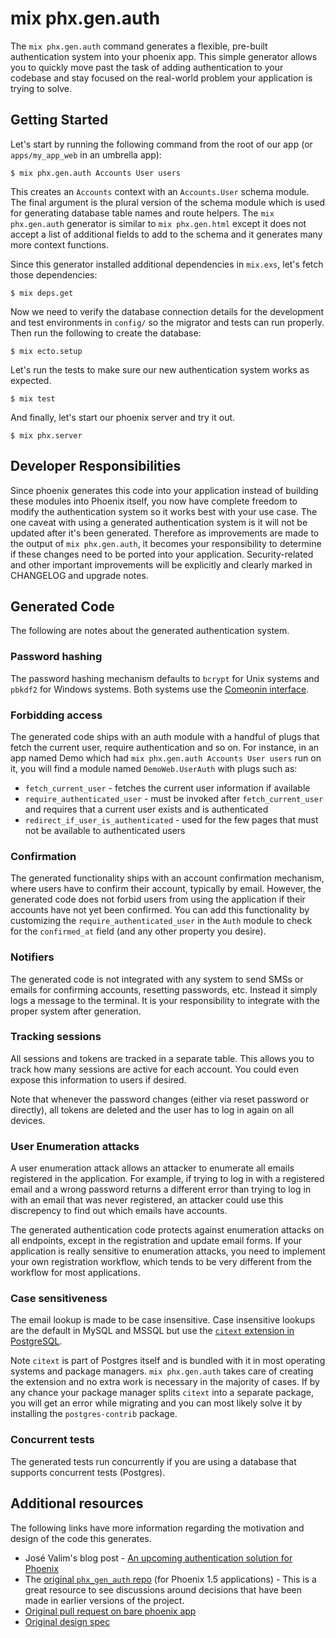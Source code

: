 # mix phx.gen.auth

The `mix phx.gen.auth` command generates a flexible, pre-built authentication system into your phoenix app. This simple generator allows you to quickly move past the task of adding authentication to your codebase and stay focused on the real-world problem your application is trying to solve.

## Getting Started

Let's start by running the following command from the root of our app (or `apps/my_app_web` in an umbrella app):

    $ mix phx.gen.auth Accounts User users

This creates an `Accounts` context with an `Accounts.User` schema module. The final argument is the plural version of the schema module which is used for generating database table names and route helpers. The `mix phx.gen.auth` generator is similar to `mix phx.gen.html` except it does not accept a list of additional fields to add to the schema and it generates many more context functions.

Since this generator installed additional dependencies in `mix.exs`, let's fetch those dependencies:

    $ mix deps.get

Now we need to verify the database connection details for the development and test environments in `config/` so the migrator and tests can run properly. Then run the following to create the database:

    $ mix ecto.setup

Let's run the tests to make sure our new authentication system works as expected.

    $ mix test

And finally, let's start our phoenix server and try it out.

    $ mix phx.server

## Developer Responsibilities

Since phoenix generates this code into your application instead of building these modules into Phoenix itself, you now have complete freedom to modify the authentication system so it works best with your use case. The one caveat with using a generated authentication system is it will not be updated after it's been generated. Therefore as improvements are made to the output of `mix phx.gen.auth`, it becomes your responsibility to determine if these changes need to be ported into your application. Security-related and other important improvements will be explicitly and clearly marked in CHANGELOG and upgrade notes.

## Generated Code

The following are notes about the generated authentication system.

### Password hashing

The password hashing mechanism defaults to `bcrypt` for Unix systems and `pbkdf2` for Windows systems. Both systems use the [Comeonin interface](https://hexdocs.pm/comeonin/).

### Forbidding access

The generated code ships with an auth module with a handful of plugs that fetch the current user, require authentication and so on. For instance, in an app named Demo which had `mix phx.gen.auth Accounts User users` run on it, you will find a module named `DemoWeb.UserAuth` with plugs such as:

  * `fetch_current_user` - fetches the current user information if available
  * `require_authenticated_user` - must be invoked after `fetch_current_user` and requires that a current user exists and is authenticated
  * `redirect_if_user_is_authenticated` - used for the few pages that must not be available to authenticated users

### Confirmation

The generated functionality ships with an account confirmation mechanism, where users have to confirm their account, typically by email. However, the generated code does not forbid users from using the application if their accounts have not yet been confirmed. You can add this functionality by customizing the `require_authenticated_user` in the `Auth` module to check for the `confirmed_at` field (and any other property you desire).

### Notifiers

The generated code is not integrated with any system to send SMSs or emails for confirming accounts, resetting passwords, etc. Instead it simply logs a message to the terminal. It is your responsibility to integrate with the proper system after generation.

### Tracking sessions

All sessions and tokens are tracked in a separate table. This allows you to track how many sessions are active for each account. You could even expose this information to users if desired.

Note that whenever the password changes (either via reset password or directly), all tokens are deleted and the user has to log in again on all devices.

### User Enumeration attacks

A user enumeration attack allows an attacker to enumerate all emails registered in the application. For example, if trying to log in with a registered email and a wrong password returns a different error than trying to log in with an email that was never registered, an attacker could use this discrepency to find out which emails have accounts.

The generated authentication code protects against enumeration attacks on all endpoints, except in the registration and update email forms. If your application is really sensitive to enumeration attacks, you need to implement your own registration workflow, which tends to be very different from the workflow for most applications.

### Case sensitiveness

The email lookup is made to be case insensitive. Case insensitive lookups are the default in MySQL and MSSQL but use the [`citext` extension in PostgreSQL](https://www.postgresql.org/docs/current/citext.html).

Note `citext` is part of Postgres itself and is bundled with it in most operating systems and package managers. `mix phx.gen.auth` takes care of creating the extension and no extra work is necessary in the majority of cases. If by any chance your package manager splits `citext` into a separate package, you will get an error while migrating and you can most likely solve it by installing the `postgres-contrib` package.

### Concurrent tests

The generated tests run concurrently if you are using a database that supports concurrent tests (Postgres).

## Additional resources

The following links have more information regarding the motivation and design of the code this generates.

  * José Valim's blog post - [An upcoming authentication solution for Phoenix](https://dashbit.co/blog/a-new-authentication-solution-for-phoenix)
  * The [original `phx_gen_auth` repo][phx_gen_auth repo] (for Phoenix 1.5 applications) - This is a great resource to see discussions around decisions that have been made in earlier versions of the project.
  * [Original pull request on bare phoenix app][auth pr]
  * [Original design spec](https://github.com/dashbitco/mix_phx_gen_auth_demo/blob/auth/README.md)

[phx_gen_auth repo]: https://github.com/aaronrenner/phx_gen_auth
[auth pr]: https://github.com/dashbitco/mix_phx_gen_auth_demo/pull/1
